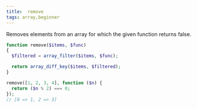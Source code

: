 ```yaml
---
title:  remove
tags: array,beginner
---
```

Removes elements from an array for which the given function returns false.

```php
function remove($items, $func)
{
  $filtered = array_filter($items, $func);

  return array_diff_key($items, $filtered);
}
```

```php
remove([1, 2, 3, 4], function ($n) {
  return ($n % 2) === 0;
});
// [0 => 1, 2 => 3]
```

